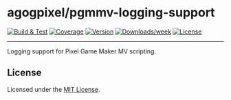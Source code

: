 # agogpixel/pgmmv-logging-support

[![Build & Test](https://github.com/agogpixel/pgmmv-logging-support/actions/workflows/build-and-test.yml/badge.svg)](https://github.com/agogpixel/pgmmv-logging-support/actions/workflows/build-and-test.yml)
[![Coverage](https://img.shields.io/endpoint?url=https://gist.githubusercontent.com/kidthales/8783260504aa23bb1c4dd36f0ba3be01/raw/pgmmv-logging-support__heads_main.json)](https://agogpixel.github.io/pgmmv-logging-support/coverage)
[![Version](https://img.shields.io/npm/v/@agogpixel/pgmmv-logging-support.svg)](https://npmjs.org/package/@agogpixel/pgmmv-logging-support)
[![Downloads/week](https://img.shields.io/npm/dw/@agogpixel/pgmmv-logging-support.svg)](https://npmjs.org/package/@agogpixel/pgmmv-logging-support)
[![License](https://img.shields.io/npm/l/@agogpixel/pgmmv-logging-support.svg)](https://github.com/agogpixel/pgmmv-logging-support/blob/main/LICENSE)

<hr>

Logging support for Pixel Game Maker MV scripting.

## License

Licensed under the [MIT License](./LICENSE).
